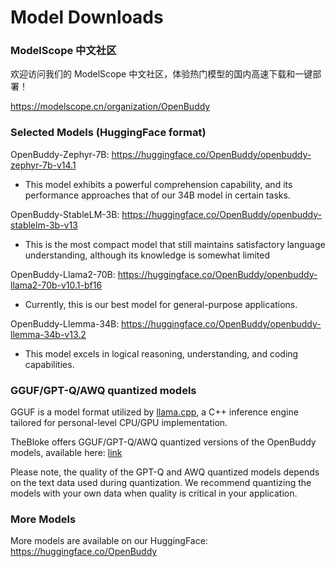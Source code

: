 # Model Downloads

### ModelScope 中文社区

欢迎访问我们的 ModelScope 中文社区，体验热门模型的国内高速下载和一键部署！

https://modelscope.cn/organization/OpenBuddy

### Selected Models (HuggingFace format)

OpenBuddy-Zephyr-7B: https://huggingface.co/OpenBuddy/openbuddy-zephyr-7b-v14.1

- This model exhibits a powerful comprehension capability, and its performance approaches that of our 34B model in certain tasks.

OpenBuddy-StableLM-3B: https://huggingface.co/OpenBuddy/openbuddy-stablelm-3b-v13

- This is the most compact model that still maintains satisfactory language understanding, although its knowledge is somewhat limited

OpenBuddy-Llama2-70B: https://huggingface.co/OpenBuddy/openbuddy-llama2-70b-v10.1-bf16

- Currently, this is our best model for general-purpose applications.

OpenBuddy-Llemma-34B: https://huggingface.co/OpenBuddy/openbuddy-llemma-34b-v13.2

- This model excels in logical reasoning, understanding, and coding capabilities.


### GGUF/GPT-Q/AWQ quantized models

GGUF is a model format utilized by [llama.cpp](https://github.com/ggerganov/llama.cpp), a C++ inference engine tailored for personal-level CPU/GPU implementation.

TheBloke offers GGUF/GPT-Q/AWQ quantized versions of the OpenBuddy models, available here: [link](https://huggingface.co/TheBloke?search_models=openbuddy)

Please note, the quality of the GPT-Q and AWQ quantized models depends on the text data used during quantization. We recommend quantizing the models with your own data when quality is critical in your application.

### More Models

More models are available on our HuggingFace: https://huggingface.co/OpenBuddy


